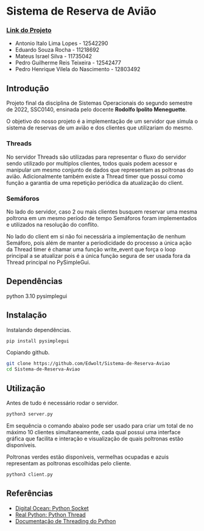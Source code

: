 # Sistema de Reserva de Avião
### [Link do Projeto](https://github.com/Edwolt/Sistema-de-Reserva-Aviao)

- Antonio Italo Lima Lopes - 12542290
- Eduardo Souza Rocha - 11218692
- Mateus Israel Silva - 11735042
- Pedro Guilherme Reis Teixeira - 12542477
- Pedro Henrique Vilela do Nascimento - 12803492

## Introdução
Projeto final da disciplina de Sistemas Operacionais do segundo semestre de 2022, SSC0140, ensinada pelo docente **Rodolfo Ipolito Meneguette**.

O objetivo do nosso projeto é a implementação de um servidor que simula o sistema de reservas de um avião e dos clientes que utilizariam do mesmo.

### Threads
No servidor Threads são utilizadas para representar o fluxo do servidor sendo utilizado por multiplos clientes, todos quais podem acessor e manipular um mesmo conjunto de dados que representam as poltronas do avião. Adicionalmente também existe a Thread timer que possui como função a garantia de uma repetição periódica da atualização do client. 

### Semáforos
No lado do servidor, caso 2 ou mais clientes busquem reservar uma mesma poltrona em um mesmo período de tempo Semáforos foram implementados e utilizados na resolução do conflito. 

No lado do client em si não foi necessária a implementação de nenhum Semáforo, pois além de manter a periodicidade do processo a única ação da Thread timer é chamar uma função write_event que força o loop principal a se atualizar pois é a única função segura de ser usada fora da Thread principal no PySimpleGui.
## Dependências

python 3.10
pysimplegui

## Instalação

Instalando dependências.
```bash
pip install pysimplegui
```

Copiando github.
```bash
git clone https://github.com/Edwolt/Sistema-de-Reserva-Aviao
cd Sistema-de-Reserva-Aviao
```

## Utilização

Antes de tudo é necessário rodar o servidor.
```bash
python3 server.py
```

Em sequência o comando abaixo pode ser usado para criar um total de no máximo 10 clientes simultaneamente, cada qual possui uma interface gráfica que facilita e interação e visualização de quais poltronas estão disponíveis. 

Poltronas verdes estão disponíveis, vermelhas ocupadas e azuis representam as poltronas escolhidas pelo cliente.
```bash
python3 client.py
```

## Referências
- [Digital Ocean: Python Socket](https://www.digitalocean.com/community/tutorials/python-socket-programming-server-client)
- [Real Python: Python Thread](https://realpython.com/intro-to-python-threading/)
- [Documentação de Threading do Python](https://docs.python.org/3/library/threading.html)
